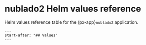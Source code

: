 ```{px-app-values} nublado2
```

# nublado2 Helm values reference

Helm values reference table for the {px-app}`nublado2` application.

```{include} ../../../services/nublado2/README.md
---
start-after: "## Values"
---
```
